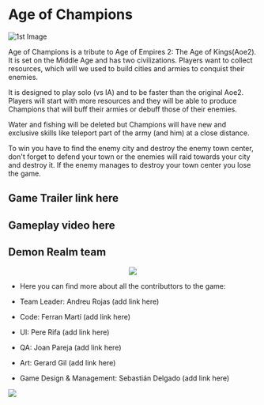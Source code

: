 # **Age of Champions**
![1st Image](https://msgpwebcdn.azureedge.net/ageofempires/wp-content/uploads/2015/06/AOE2_boxdesktop.jpg)

Age of Champions is a tribute to Age of Empires 2: The Age of Kings(Aoe2). It is set on the Middle Age and has two civilizations. Players want to collect resources, which will we used to build cities and armies to conquist their enemies.

It is designed to play solo (vs IA) and to be faster than the original Aoe2. Players will start with more resources and they will be able to produce Champions that will buff their armies or debuff those of their enemies.

Water and fishing will be deleted but Champions will have new and exclusive skills like teleport part of the army (and him) at a close distance.

To win you have to find the enemy city and destroy the enemy town center, don't forget to defend your town or the enemies will raid towards your city and destroy it. If the enemy manages to destroy your town center you lose the game.

## Game Trailer link here

## Gameplay video here

## Demon Realm team
<p align="center">
<img src="http://i.imgur.com/ZpmGdUM.jpg">
</p>

* Here you can find more about all the contributtors to the game:

* Team Leader: Andreu Rojas (add link here)
* Code: Ferran Martí (add link here)
* UI: Pere Rifa (add link here)
* QA: Joan Pareja (add link here)
* Art: Gerard Gil (add link here)
* Game Design & Management: Sebastián Delgado (add link here)





[![](http://files.softicons.com/download/iphone-icons/olira-icons-by-ampeross/png/100x100/twitter.png)](https://twitter.com/Demon_Realm)
